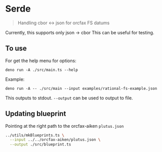 # Serde

> Handling cbor <-> json for orcfax FS datums 

Currently, this supports only json -> cbor 
This can be useful for testing.

## To use 

For get the help menu for options:
```
deno run -A ./src/main.ts --help
```

Example: 
```
deno run -A -- ./src/main --input examples/rational-fs-example.json
```
This outputs to stdout. `--output` can be used to output to file.

## Updating blueprint

Pointing at the right path to the orcfax-aiken `plutus.json`
```sh
../utils/mkBlueprints.ts \
  --input ../../orcfax-aiken/plutus.json \
  --output ./src/blueprint.ts
```
